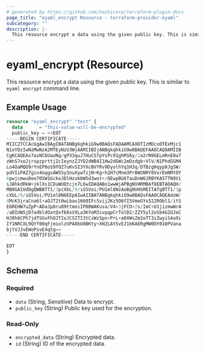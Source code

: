 ```yaml
---
# generated by https://github.com/hashicorp/terraform-plugin-docs
page_title: "eyaml_encrypt Resource - terraform-provider-eyaml"
subcategory: ""
description: |-
  This resource encrypt a data using the given public key. This is similar to eyaml encrypt command line.
---
```


# eyaml_encrypt (Resource)

This resource encrypt a data using the given public key. This is similar to `eyaml encrypt` command line.

## Example Usage

```terraform
resource "eyaml_encrypt" "test" {
  data      = "this-value-will-be-encrypted"
  public_key = <<EOT
-----BEGIN CERTIFICATE-----
MIIC2TCCAcGgAwIBAgIBATANBgkqhkiG9w0BAQsFADAAMCAXDTIzMDcxOTExMjc1
N1oYDzIwNzMwNzA2MTEyNzU3WjAAMIIBIjANBgkqhkiG9w0BAQEFAAOCAQ8AMIIB
CgKCAQEAs7asNC6UaoNq/gPX3quJ7HuCSfpYsPc91ghM16y/2a2rN9GELmRnE0a7
zWnS7xoJjrspzprttjZcIeynzZJYD2dWB4I1Hw2dGWc2mDzdgb+VlV/N1PhdGGM4
Lo4OaMQO9rYnEP0oS9fOZ7uKvSI3YXcBVYRv9DyolhYq1H3q/DTBzgHqyp8JgSW/
pdVIiPAZ7gin4oqgsAW5Sy3nuXywTzjN+Kg+h2H7cMnm3PrBWSNRY8VxrEmNMtOY
6pwjcmwu8eo7OSW1GckoJDlHzuk6W5d3wot+/QEwpBG6TauDnWOJRBYKA5TTN9Vi
sJAhkdRkW+jklXs1CDuWUQtcjn7L6wIDAQABo1wwWjAPBgNVHRMBAf8EBTADAQH/
MB0GA1UdDgQWBBTT1/3pcXbL/9/iG5Voi/PU1ml8NzAoBgNVHSMEITAfgBTT1/3p
cXbL/9/iG5Voi/PU1ml8N6EEpAIwAIIBATANBgkqhkiG9w0BAQsFAAOCAQEAdoW/
4McK3jraCna6l+aOJT2t0wLbav1660IFcSvij2Kz5O6fI5VmeGYs522RObl1/itS
E6REHW7uZpP+ADaJp8ru89ttmoiIP8BWAKusa/V4+3jFCO+2s/ImC+U1jizmwWrA
/aDIUWSjD7adbldOatQxf68xVXLa3KYoM3ivpqpCrTolD2/ZZY5yl2oSb4GZdJeC
HJ0h6CPh7jdTSGvFhOJTIoJCSITI3tCsWzSpn+PrL+a0XWsZm2oTT3iZwyiS4a9i
If1NRCXL9QYf00qFjmiolzUPA8bU8BKty+XH2LAt5vEJ1kKAERgMW0OY010PVana
bjtVJJvEWoPsvE4qtg==
-----END CERTIFICATE-----

EOT
}
```

<!-- schema generated by tfplugindocs -->
## Schema

### Required

- `data` (String, Sensitive) Data to encrypt.
- `public_key` (String) Public key used for the encryption.

### Read-Only

- `encrypted_data` (String) Encrypted data.
- `id` (String) ID of the encrypted data.
